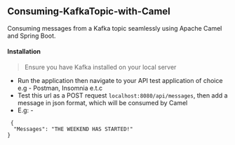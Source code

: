 ## Consuming-KafkaTopic-with-Camel

Consuming messages from a Kafka topic seamlessly using Apache Camel and Spring Boot. 

#### Installation 
> Ensure you have Kafka installed on your local server

- Run the application then navigate to your API test application of choice e.g - Postman, Insomnia e.t.c
- Test this url as a POST request ```localhost:8080/api/messages```, then add a message in json format, which will be consumed by Camel
- E.g: -
```
 {
  "Messages": "THE WEEKEND HAS STARTED!"
}
```
